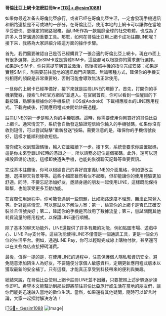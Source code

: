 **哥倫比亞上網卡怎麽註冊line[[TG💪+ @esim1088](https://t.me/s/esim1088)]**

如果你最近准备去哥倫比亞旅行，或者已经在哥倫比亞生活，一定會發現手機通訊和網路連接是不可或缺的一部分。在哥倫比亞，使用本地的上網卡可以讓你在當地享受更快、更穩定的網路服務。而LINE作為一款風靡全球的社交軟體，也成為了許多人日常溝通的重要工具。那麼，如何在哥倫比亞用上網卡成功註冊LINE呢？接下來，我將為大家詳細介紹這方面的操作步驟。

首先，我們需要確認自己是否已經購買了一張合適的哥倫比亞上網卡。現在市面上有很多選擇，比如eSIM卡或是實體SIM卡，這些都可以根據你的需求進行選擇。如果是eSIM卡，你只需提前購買並激活，然後按照手機的指引完成安裝；如果是實體SIM卡，則需要前往當地的通訊商門店購買。無論哪種方式，確保你的手機支持相應的頻段是非常重要的，否則可能會導致無法正常使用。

一旦你的上網卡已經準備好，接下來就是註冊LINE的環節了。首先，打開你的手機瀏覽器，搜索“LINE官方網站”並進入。在官網首頁，你可以看到一個醒目的下載按鈕，點擊後根據你的手機系統（iOS或Android）下載相應版本的LINE應用程式。下載完成後，打開應用程式並開始註冊過程。

註冊LINE的第一步是輸入你的手機號碼。這時，你需要使用你剛買好的哥倫比亞上網卡。通常情況下，系統會自動發送驗證短信給你輸入的手機號碼。如果你沒有收到短信，可以嘗試點擊“重新發送”按鈕。需要注意的是，確保你的手機信號良好，這樣才能順利接收短信。

當你成功收到驗證碼後，輸入它並繼續下一步。接下來，系統會要求你設置密碼，這是你未來登錄LINE時的憑證之一，所以請務必記住這個密碼。此外，還可以選擇設置備份功能，這樣即使遺失手機，也能夠恢復聊天記錄等重要資訊。

完成基本註冊後，你可以根據自己的喜好自定義LINE的介面風格，例如更改主題、選擇聊天背景等等。這些小細節雖然看似不起眼，但卻能讓你的使用體驗更加舒適。同時，不要忘記添加好友，邀請身邊的朋友一起使用LINE，這樣既能保持聯繫，也能享受更多互動功能。

在實際使用過程中，你可能會遇到一些問題，比如網路速度不理想、無法正常登入等。針對這些情況，可以嘗試以下解決方案：第一，檢查你的上網卡是否已正確安裝並且信號良好；第二，確認你的手機是否啟用了數據流量；第三，嘗試關閉其他耗費流量的應用程式，以保證LINE運行順暢。

除了基本的聊天功能外，LINE還提供了許多有趣的功能，例如貼圖市場、遊戲中心、LINE Pay支付等。這些功能使得LINE不僅僅是一個通訊工具，更是一個全方位的生活平台。例如，通過LINE Pay，你可以輕鬆完成線上購物付款，甚至還可以在某些商店直接掃碼消費。

最後，值得一提的是，在使用LINE的過程中，注意保護個人隱私和資訊安全。避免隨意添加陌生人為好友，不要隨便分享個人敏感資料，定期更新應用程式版本以獲取最新的安全補丁。只有這樣，才能真正享受到科技帶來的便利與樂趣。

總結來說，在哥倫比亞使用上網卡註冊LINE並不困難，只要按照上述步驟逐步操作即可。希望本文能幫助到那些即將前往哥倫比亞旅行或生活在當地的朋友們，讓你們能夠迅速融入當地的數位生活。當然，如果還有其他疑問，隨時可以留言討論，大家一起探討解決方法！

[[TG💪+ @esim1088](https://t.me/s/esim1088) ![Image](https://i.postimg.cc/4NQfJmqS/Snipaste-2025-05-13-00-14-12.png)]
